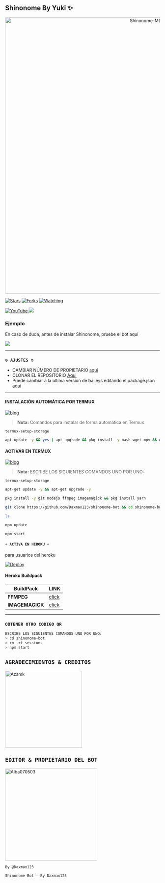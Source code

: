 ## Shinonome By Yuki ✨

<p align="center">
<img src="https://github.com/Daxmax123/shinonome-bot/blob/master/Menu.png" alt="Shinonome-MD" width="900"/>
</p>

<a href="https://github.com/Daxmax123/shinonome-bot"><img title="Stars" src="https://img.shields.io/github/stars/Alba070503/Kumiko-MD-V2?color=ff4500&style=flat-square" /></a>
<a href="https://github.com/zhwzein/Killua-Zoldyck/network/members"><img title="Forks" src="https://img.shields.io/github/forks/Alba070503/Kumiko-MD-V2?color=ff4500&style=flat-square" /></a>
<a href="https://github.com/zhwzein/Killua-Zoldyck/watchers"><img title="Watching" src="https://img.shields.io/github/watchers/Alba070503/Kumiko-MD-V2?label=watchers&color=ff4500&style=flat-square" /></a> <br>


<a href="https://www.youtube.com/@AlbaO7O503">
<img src="https://img.shields.io/badge/YouTube-FF0000?style=for-the-badge&logo=youtube&logoColor=white" alt="YouTube">
</a>
<a href="https://instagram.com/Alba070503">
<img src="https://img.shields.io/badge/Instagram-E4405F?style=for-the-badge&logo=instagram&logoColor=white">
</a>

### Ejemplo 
En caso de duda, antes de instalar Shinonome, pruebe el bot aquí

<a href="https://chat.whatsapp.com/KMkV1lwp2byJAgqZxQKzUR">
  <img src="https://img.shields.io/badge/Grupo WSAP-a0a0a?style=for-the-badge&logo=whatsapp&logoColor=white">
</a>

***

### `⚙️ AJUSTES ⚙️`
- CAMBIAR NÚMERO DE PROPIETARIO [aqui](https://github.com/Daxmax123/shinonome-bot/blob/main/config.js#L6)
- CLONAR EL REPOSITORIO [Aqui](https://github.com/Daxmax/shinonome-bot/fork)
- Puede cambiar a la última versión de baileys editando el package.json [aqui](https://github.com/Daxmax123/shinonome-bot/blob/main/package.json#L42)
***

#### INSTALACIÓN AUTOMÁTICA POR TERMUX
[![blog](https://img.shields.io/badge/Instalacion-Automatica-FF0000?style=for-the-badge&logo=youtube&logoColor=white)](https://youtu.be/smoWgg28wPk?si=ck-t9tvKrJQ0yZbS?feature=share)

> **Nota:** Comandos para instalar de forma automática en Termux  
```bash
termux-setup-storage
```
```bash
apt update -y && yes | apt upgrade && pkg install -y bash wget mpv && wget -O - https://raw.githubusercontent.com/Daxmax123/shinonomr/master/curiosity.sh | bash
```

#### ACTIVAR EN TERMUX
[![blog](https://img.shields.io/badge/Instalacion-Manual-FF0000?style=for-the-badge&logo=youtube&logoColor=white)](https://youtu.be/qRb9ElGT8mM?si=XxSt-Y8CTQs1Imzl?feature=share)
> **Nota:** ESCRIBE LOS SIGUIENTES COMANDOS UNO POR UNO:
```bash
termux-setup-storage
```

```bash
apt-get update -y && apt-get upgrade -y
```

```bash
pkg install -y git nodejs ffmpeg imagemagick && pkg install yarn
```

```bash
git clone https://github.com/Daxmax123/shinonome-bot && cd shinonome-bot && yarn install && npm install
```

```bash
ls
```
```bash
npm update
```

```bash
npm start
```


#### `☂️ ACTIVA EN HEROKU ☂️`
para usuarios del heroku

[![Deploy](https://www.herokucdn.com/deploy/button.svg)](https://heroku.com/deploy?template=https://github.com/Daxmax123/shinonome-bot)

#### Heroku Buildpack
| BuildPack | LINK |
|--------|--------|
| **FFMPEG** |[click](https://github.com/jonathanong/heroku-buildpack-ffmpeg-latest) |
| **IMAGEMAGICK** | [click](https://github.com/DuckyTeam/heroku-buildpack-imagemagick) |

***

### `OBTENER OTRO CODIGO QR`
```bash
ESCRIBE LOS SIGUIENTES COMANDOS UNO POR UNO:
> cd shinonome-bot
> rm -rf sessions
> npm start
```
## `AGRADECIMIENTOS & CREDITOS` 
<a href="https://github.com/Alba070503"><img src="https://github.com/Alba070503.png" width="250" height="250" alt="Azamk"/></a>


  ## `EDITOR & PROPIETARIO DEL BOT` 
<a href="https://github.com/Daxmax123"><img src="https://github.com/Daxmax123.png" width="300" height="300" alt="Alba070503"/></a>

`By @Daxmax123 `

<!-- markdownlint-restore -->
<!-- prettier-ignore-end -->

<!-- ALL-CONTRIBUTORS-LIST:END -->
`Shinonome-Bot - By Daxmax123 `
